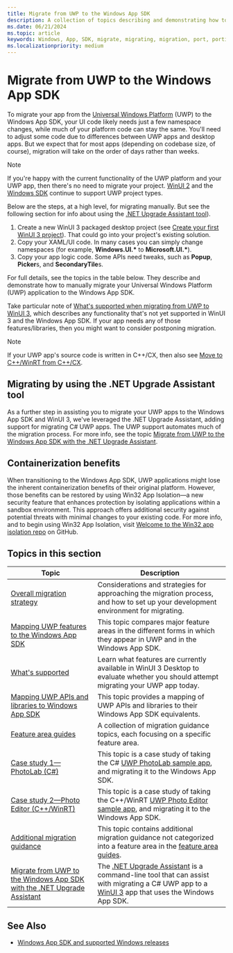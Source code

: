 ```yaml
---
title: Migrate from UWP to the Windows App SDK
description: A collection of topics describing and demonstrating how to migrate your Universal Windows Platform (UWP) application to the Windows App SDK.
ms.date: 06/21/2024
ms.topic: article
keywords: Windows, App, SDK, migrate, migrating, migration, port, porting, overview, hybrid crt, hybrid, crt
ms.localizationpriority: medium
---
```


# Migrate from UWP to the Windows App SDK

To migrate your app from the [Universal Windows Platform](/windows/uwp/) (UWP) to the Windows App SDK, your UI code likely needs just a few namespace changes, while much of your platform code can stay the same. You'll need to adjust some code due to differences between UWP apps and desktop apps. But we expect that for most apps (depending on codebase size, of course), migration will take on the order of days rather than weeks.

> [!NOTE]
> If you're happy with the current functionality of the UWP platform and your UWP app, then there's no need to migrate your project. [WinUI 2](../../winui/winui2/index.md) and the [Windows SDK](https://developer.microsoft.com/windows/downloads/windows-sdk/) continue to support UWP project types.

Below are the steps, at a high level, for migrating manually. But see the following section for info about using the [.NET Upgrade Assistant tool](#migrating-by-using-the-net-upgrade-assistant-tool)).

1. Create a new WinUI 3 packaged desktop project (see [Create your first WinUI 3 project](../../winui/winui3/create-your-first-winui3-app.md)). That could go into your project's existing solution.
2. Copy your XAML/UI code. In many cases you can simply change namespaces (for example, **Windows.UI.\*** to **Microsoft.UI.\***).
3. Copy your app logic code. Some APIs need tweaks, such as **Popup**, **Picker**s, and **SecondaryTile**s.

For full details, see the topics in the table below. They describe and demonstrate how to manually migrate your Universal Windows Platform (UWP) application to the Windows App SDK.

Take particular note of [What's supported when migrating from UWP to WinUI 3](./what-is-supported.md), which describes any functionality that's not yet supported in WinUI 3 and the Windows App SDK. If your app needs any of those features/libraries, then you might want to consider postponing migration.

> [!NOTE]
> If your UWP app's source code is written in C++/CX, then also see [Move to C++/WinRT from C++/CX](/windows/uwp/cpp-and-winrt-apis/move-to-winrt-from-cx).

## Migrating by using the .NET Upgrade Assistant tool

As a further step in assisting you to migrate your UWP apps to the Windows App SDK and WinUI 3, we've leveraged the .NET Upgrade Assistant, adding support for migrating C# UWP apps. The UWP support automates much of the migration process. For more info, see the topic [Migrate from UWP to the Windows App SDK with the .NET Upgrade Assistant](upgrade-assistant.md).

## Containerization benefits

When transitioning to the Windows App SDK, UWP applications might lose the inherent containerization benefits of their original platform. However, those benefits can be restored by using Win32 App Isolation&mdash;a new security feature that enhances protection by isolating applications within a sandbox environment. This approach offers additional security against potential threats with minimal changes to your existing code. For more info, and to begin using Win32 App Isolation, visit [Welcome to the Win32 app isolation repo](https://github.com/microsoft/win32-app-isolation) on GitHub.

## Topics in this section

| Topic | Description |
| - | - |
| [Overall migration strategy](overall-migration-strategy.md) | Considerations and strategies for approaching the migration process, and how to set up your development environment for migrating. |
| [Mapping UWP features to the Windows App SDK](feature-mapping-table.md) | This topic compares major feature areas in the different forms in which they appear in UWP and in the Windows App SDK. |
| [What's supported](what-is-supported.md) | Learn what features are currently available in WinUI 3 Desktop to evaluate whether you should attempt migrating your UWP app today. |
| [Mapping UWP APIs and libraries to Windows App SDK](api-mapping-table.md) | This topic provides a mapping of UWP APIs and libraries to their Windows App SDK equivalents. |
| [Feature area guides](guides/feature-area-guides-ovw.md) | A collection of migration guidance topics, each focusing on a specific feature area. |
| [Case study 1—PhotoLab (C#)](case-study-1.md) | This topic is a case study of taking the C# [UWP PhotoLab sample app](/samples/microsoft/windows-appsample-photo-lab/photolab-sample/), and migrating it to the Windows App SDK. |
| [Case study 2—Photo Editor (C++/WinRT)](case-study-2.md) | This topic is a case study of taking the C++/WinRT [UWP Photo Editor sample app](/samples/microsoft/windows-appsample-photo-editor/photo-editor-cwinrt-sample-application/), and migrating it to the Windows App SDK. |
| [Additional migration guidance](misc-info.md) | This topic contains additional migration guidance not categorized into a feature area in the [feature area guides](guides/feature-area-guides-ovw.md). |
| [Migrate from UWP to the Windows App SDK with the .NET Upgrade Assistant](upgrade-assistant.md) | The [.NET Upgrade Assistant](/dotnet/core/porting/upgrade-assistant-overview) is a command-line tool that can assist with migrating a C# UWP app to a [WinUI 3](../../winui/index.md) app that uses the Windows App SDK. |

## See Also

- [Windows App SDK and supported Windows releases](../support.md)
